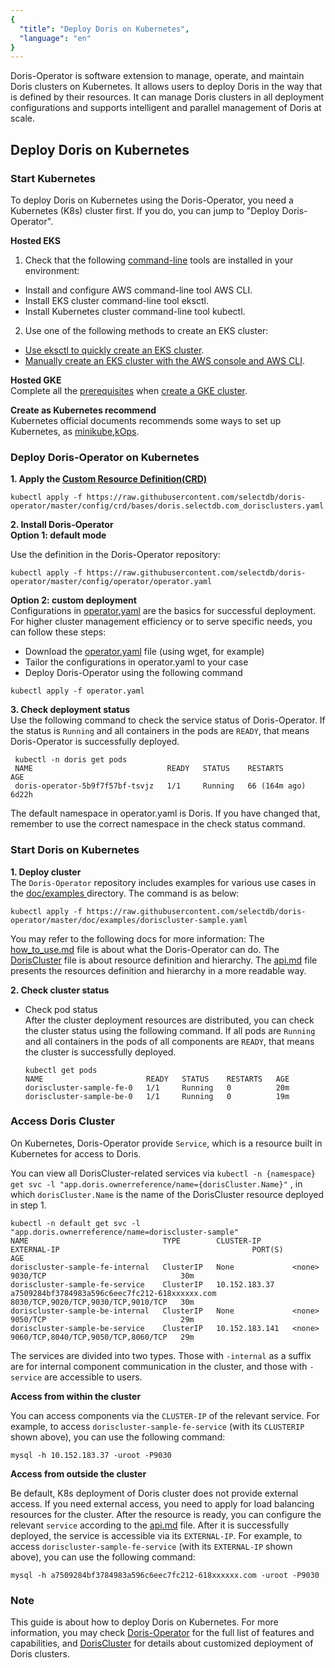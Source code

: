 ```yaml
---
{
  "title": "Deploy Doris on Kubernetes",
  "language": "en"
}
---
```


<!-- 
Licensed to the Apache Software Foundation (ASF) under one
or more contributor license agreements.  See the NOTICE file
distributed with this work for additional information
regarding copyright ownership.  The ASF licenses this file
to you under the Apache License, Version 2.0 (the
"License"); you may not use this file except in compliance
with the License.  You may obtain a copy of the License at

  http://www.apache.org/licenses/LICENSE-2.0

Unless required by applicable law or agreed to in writing,
software distributed under the License is distributed on an
"AS IS" BASIS, WITHOUT WARRANTIES OR CONDITIONS OF ANY
KIND, either express or implied.  See the License for the
specific language governing permissions and limitations
under the License.
-->

Doris-Operator is software extension to manage, operate, and maintain Doris clusters on Kubernetes. It allows users to deploy Doris in the way that is defined by their resources. It can manage Doris clusters in all deployment configurations and supports intelligent and parallel management of Doris at scale.

## Deploy Doris on Kubernetes

### Start Kubernetes
To deploy Doris on Kubernetes using the Doris-Operator, you need a Kubernetes (K8s) cluster first. If you do, you can jump to "Deploy Doris-Operator". 

**Hosted EKS**  
1. Check that the following [command-line](https://docs.aws.amazon.com/eks/latest/userguide/getting-started.html) tools are installed in your environment:  
- Install and configure AWS command-line tool AWS CLI.
- Install EKS cluster command-line tool eksctl.
- Install Kubernetes cluster command-line tool kubectl. 

2. Use one of the following methods to create an EKS cluster:  
- [Use eksctl to quickly create an EKS cluster](https://docs.aws.amazon.com/eks/latest/userguide/getting-started-eksctl.html).
- [Manually create an EKS cluster with the AWS console and AWS CLI](https://docs.aws.amazon.com/eks/latest/userguide/getting-started-console.html).

**Hosted GKE**    
Complete all the [prerequisites](https://cloud.google.com/kubernetes-engine/docs/deploy-app-cluster#before-you-begin) when [create a GKE cluster](https://cloud.google.com/kubernetes-engine/docs/deploy-app-cluster#create_cluster).  

**Create as Kubernetes recommend**    
Kubernetes official documents recommends some ways to set up Kubernetes, as [minikube](https://minikube.sigs.k8s.io/docs/start/),[kOps](https://kubernetes.io/zh-cn/docs/setup/production-environment/tools/kops/).

### Deploy Doris-Operator on Kubernetes
**1. Apply the [Custom Resource Definition(CRD)](https://kubernetes.io/docs/concepts/extend-kubernetes/api-extension/custom-resources/#customresourcedefinitions)**  
```shell
kubectl apply -f https://raw.githubusercontent.com/selectdb/doris-operator/master/config/crd/bases/doris.selectdb.com_dorisclusters.yaml    
```
**2. Install Doris-Operator**  
 **Option 1: default mode**  

   Use the definition in the Doris-Operator repository:

```shell
kubectl apply -f https://raw.githubusercontent.com/selectdb/doris-operator/master/config/operator/operator.yaml
```

   **Option 2: custom deployment**  
  Configurations in [operator.yaml](https://github.com/selectdb/doris-operator/blob/master/config/operator/operator.yaml) are the basics for successful deployment. For higher cluster management efficiency or to serve specific needs, you can follow these steps:

   - Download the [operator.yaml](https://raw.githubusercontent.com/selectdb/doris-operator/master/config/operator/operator.yaml) file (using wget, for example)
   - Tailor the configurations in operator.yaml to your case
   - Deploy Doris-Operator using the following command

```shell
kubectl apply -f operator.yaml
```

**3. Check deployment status**   
Use the following command to check the service status of Doris-Operator. If the status is `Running` and all containers in the pods are `READY`, that means Doris-Operator is successfully deployed.

```
 kubectl -n doris get pods
 NAME                              READY   STATUS    RESTARTS        AGE
 doris-operator-5b9f7f57bf-tsvjz   1/1     Running   66 (164m ago)   6d22h
```

The default namespace in operator.yaml is Doris. If you have changed that, remember to use the correct namespace in the check status command.

### Start Doris on Kubernetes
**1. Deploy cluster**  
The `Doris-Operator` repository includes examples for various use cases in the [doc/examples ](https://github.com/selectdb/doris-operator/tree/master/doc/examples) directory. The command is as below:

```
kubectl apply -f https://raw.githubusercontent.com/selectdb/doris-operator/master/doc/examples/doriscluster-sample.yaml
```

You may refer to the following docs for more information: The [how_to_use.md](https://github.com/selectdb/doris-operator/tree/master/doc/how_to_use.md) file is about what the Doris-Operator can do. The [DorisCluster](https://github.com/selectdb/doris-operator/blob/master/api/doris/v1/types.go) file is about resource definition and hierarchy. The [api.md](https://github.com/selectdb/doris-operator/tree/master/doc/api.md) file presents the resources definition and hierarchy in a more readable way.

**2. Check cluster status**

- Check pod status  
  After the cluster deployment resources are distributed, you can check the cluster status using the following command. If all pods are `Running` and all containers in the pods of all components are `READY`, that means the cluster is successfully deployed.

  ```shell
  kubectl get pods
  NAME                       READY   STATUS    RESTARTS   AGE
  doriscluster-sample-fe-0   1/1     Running   0          20m
  doriscluster-sample-be-0   1/1     Running   0          19m
  ```

### Access Doris Cluster  
On Kubernetes, Doris-Operator provide `Service`, which is a resource built in Kubernetes for access to Doris.  

You can view all DorisCluster-related services via  `kubectl -n {namespace} get svc -l "app.doris.ownerreference/name={dorisCluster.Name}"` , in which `dorisCluster.Name` is the name of the DorisCluster resource deployed in step 1.

```shell
kubectl -n default get svc -l "app.doris.ownerreference/name=doriscluster-sample"
NAME                              TYPE        CLUSTER-IP       EXTERNAL-IP                                           PORT(S)                               AGE
doriscluster-sample-fe-internal   ClusterIP   None             <none>                                                9030/TCP                              30m
doriscluster-sample-fe-service    ClusterIP   10.152.183.37    a7509284bf3784983a596c6eec7fc212-618xxxxxx.com        8030/TCP,9020/TCP,9030/TCP,9010/TCP   30m
doriscluster-sample-be-internal   ClusterIP   None             <none>                                                9050/TCP                              29m
doriscluster-sample-be-service    ClusterIP   10.152.183.141   <none>                                                9060/TCP,8040/TCP,9050/TCP,8060/TCP   29m
```

The services are divided into two types. Those with  `-internal` as a suffix are for internal component communication in the cluster, and those with `-service` are accessible to users.

**Access from within the cluster**  

You can access components via the `CLUSTER-IP` of the relevant service. For example, to access `doriscluster-sample-fe-service`  (with its `CLUSTERIP` shown above), you can use the following command: 

```shell
mysql -h 10.152.183.37 -uroot -P9030
```

**Access from outside the cluster**  

Be default, K8s deployment of Doris cluster does not provide external access. If you need external access, you need to apply for load balancing resources for the cluster. After the resource is ready, you can configure the relevant `service` according to the [api.md](https://github.com/selectdb/doris-operator/blob/master/doc/api.md) file. After it is successfully deployed, the service is accessible via its  `EXTERNAL-IP`. For example, to access `doriscluster-sample-fe-service`  (with its `EXTERNAL-IP` shown above), you can use the following command: 

```shell
mysql -h a7509284bf3784983a596c6eec7fc212-618xxxxxx.com -uroot -P9030
```

### Note

This guide is about how to deploy Doris on Kubernetes. For more information, you may check [Doris-Operator](https://github.com/selectdb/doris-operator/tree/master/doc/how_to_use.md) for the full list of features and capabilities, and [DorisCluster](https://github.com/selectdb/doris-operator/blob/master/doc/api.md) for details about customized deployment of Doris clusters.
